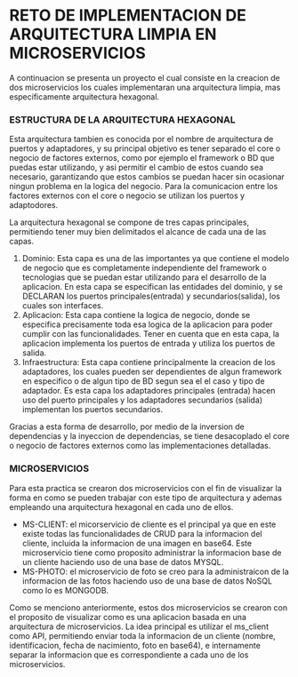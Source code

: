 # RETO DE IMPLEMENTACION DE ARQUITECTURA LIMPIA EN MICROSERVICIOS
A continuacion se presenta un proyecto el cual consiste en la creacion de dos microservicios los cuales implementaran una arquitectura limpia, mas especificamente arquitectura hexagonal.

### ESTRUCTURA DE LA ARQUITECTURA HEXAGONAL
Esta arquitectura tambien es conocida por el nombre de arquitectura de puertos y adaptadores, y su principal objetivo es tener separado el core o negocio de factores externos, como por ejemplo el framework o BD que puedas estar utilizando, y asi permitir el cambio de estos cuando sea necesario, garantizando que estos cambios se puedan hacer sin ocasionar ningun problema en la logica del negocio. Para la comunicacion entre los factores externos con el core o negocio se utilizan los puertos y adaptodores.

La arquitectura hexagonal se compone de tres capas principales, permitiendo tener muy bien delimitados el alcance de cada una de las capas.

1. Dominio: Esta capa es una de las importantes ya que contiene el modelo de negocio que es completamente independiente del framework o tecnologias que se puedan estar utilizando para el desarrollo de la aplicacion. En esta capa se especifican las entidades del dominio, y se DECLARAN los puertos principales(entrada) y secundarios(salida), los cuales son interfaces.
2. Aplicacion: Esta capa contiene la logica de negocio, donde se especifica precisamente toda esa logica de la aplicacion para poder cumplir con las funcionalidades.
Tener en cuenta que en esta capa, la aplicacion implementa los puertos de entrada y utiliza los puertos de salida.
3. Infraestructura: Esta capa contiene principalmente la creacion de los adaptadores, los cuales pueden ser dependientes de algun framework en especifico o de algun tipo de BD segun sea el el caso y tipo de adaptador. Es esta capa los adaptadores principales (entrada) hacen uso del puerto principales y los adaptadores secundarios (salida) implementan los puertos secundarios.

Gracias a esta forma de desarrollo, por medio de la inversion de dependencias y la inyeccion de dependencias, se tiene desacoplado el core o negocio de factores externos como las implementaciones detalladas.

### MICROSERVICIOS
Para esta practica se crearon dos microservicios con el fin de visualizar la forma en como se pueden trabajar con este tipo de arquitectura y ademas empleando una arquitectura hexagonal en cada uno de ellos.

- MS-CLIENT: el micorservicio de cliente es el principal ya que en este existe todas las funcionalidades de CRUD para la informacion del cliente, incluida la informacion de una imagen en base64. Este microservicio tiene como proposito administrar la informacion base de un cliente haciendo uso de una base de datos MYSQL.
- MS-PHOTO: el microservicio de foto se creo para la administraicon de la informacion de las fotos haciendo uso de una base de datos NoSQL como lo es MONGODB.

Como se menciono anteriormente, estos dos microservicios se crearon con el proposito de visualizar como es una aplicacion basada en una arquitectura de microservicios. La idea principal es utilizar el ms_client como API, permitiendo enviar toda la informacion de un cliente (nombre, identificacion, fecha de nacimiento, foto en base64), e internamente separar la informacion que es correspondiente a cada uno de los microservicios.
